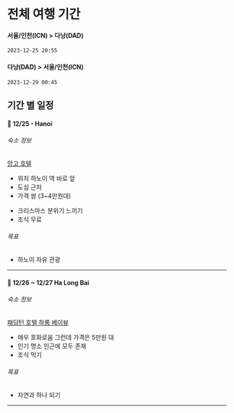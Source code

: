 # 전체 여행 기간
#### 서울/인천(ICN)  > 다낭(DAD)
	2023-12-25 20:55

#### 다낭(DAD) > 서울/인천(ICN)
	2023-12-29 00:45

## 기간 별 일정
#### 📅 12/25 - Hanoi
###### 숙소 정보
[망고 호텔](https://www.agoda.com/ko-kr/mango-hotel-le-duan/hotel/hanoi-vn.html?finalPriceView=1&isShowMobileAppPrice=false&cid=1844104&numberOfBedrooms=&familyMode=false&adults=2&children=0&rooms=1&maxRooms=0&isCalendarCallout=false&childAges=&numberOfGuest=0&missingChildAges=false&travellerType=1&showReviewSubmissionEntry=false&currencyCode=KRW&isFreeOccSearch=false&isCityHaveAsq=false&los=1&searchrequestid=237983a4-cae9-46b4-9058-4d52b1895604&ds=dRrJ+NE4sQG4n58Y&checkin=2023-12-25)
* 위치 하노이 역 바로 앞
* 도심 근처
* 가격 쌈 (3~4만원대)
- 크리스마스 분위기 느끼기
- 조식 무료
###### 목표
* 하노이 자유 관광
---
#### 📅 12/26 ~ 12/27  Ha Long Bai
###### 숙소 정보
[패딩턴 호텔 하롱 베이뷰](https://www.agoda.com/ko-kr/paddington-hotel-halong-bayview/hotel/ha-long-vn.html?finalPriceView=1&isShowMobileAppPrice=false&cid=1844104&numberOfBedrooms=&familyMode=false&adults=2&children=0&rooms=1&maxRooms=0&checkIn=2024-01-26&isCalendarCallout=false&childAges=&numberOfGuest=0&missingChildAges=false&travellerType=1&showReviewSubmissionEntry=false&currencyCode=KRW&isFreeOccSearch=false&isCityHaveAsq=false&tspTypes=5,8&los=1&searchrequestid=1d70ed81-aca6-4cb5-8d53-1e841afe2a3e&ds=dRrJ+NE4sQG4n58Y)
* 매우 호화로움 그런데 가격은 5만원 대
* 인기 명소 인근에 모두 존재
* 조식 먹기
###### 목표
* 자연과 하나 되기
---


